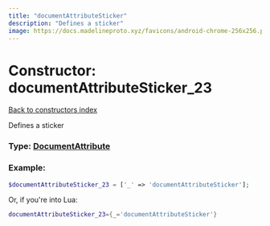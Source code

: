 ```yaml
---
title: "documentAttributeSticker"
description: "Defines a sticker"
image: https://docs.madelineproto.xyz/favicons/android-chrome-256x256.png
---
```

# Constructor: documentAttributeSticker\_23  
[Back to constructors index](index.md)



Defines a sticker




### Type: [DocumentAttribute](../types/DocumentAttribute.md)


### Example:

```php
$documentAttributeSticker_23 = ['_' => 'documentAttributeSticker'];
```  


Or, if you're into Lua:

```lua
documentAttributeSticker_23={_='documentAttributeSticker'}

```



